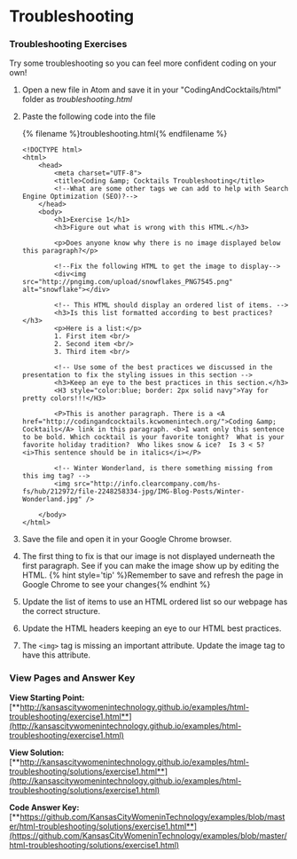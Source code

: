 # Troubleshooting

### Troubleshooting Exercises

Try some troubleshooting so you can feel more confident coding on your own!

1.  Open a new file in Atom and save it in your "CodingAndCocktails/html" folder as *troubleshooting.html*

2.  Paste the following code into the file

    {% filename %}troubleshooting.html{% endfilename %}
    ```
    <!DOCTYPE html>
    <html>
        <head>
            <meta charset="UTF-8">
            <title>Coding &amp; Cocktails Troubleshooting</title>
	        <!--What are some other tags we can add to help with Search Engine Optimization (SEO)?-->
        </head>
        <body>
            <h1>Exercise 1</h1>
            <h3>Figure out what is wrong with this HTML.</h3>
            
            <p>Does anyone know why there is no image displayed below this paragraph?</p>
            
            <!--Fix the following HTML to get the image to display-->
            <div<img src="http://pngimg.com/upload/snowflakes_PNG7545.png" alt="snowflake"></div>
            
            <!-- This HTML should display an ordered list of items. -->
            <h3>Is this list formatted according to best practices?</h3>
            <p>Here is a list:</p>
            1. First item <br/>
            2. Second item <br/>
            3. Third item <br/>

            <!-- Use some of the best practices we discussed in the presentation to fix the styling issues in this section -->
            <h3>Keep an eye to the best practices in this section.</h3>
            <H3 style="color:blue; border: 2px solid navy">Yay for pretty colors!!!</H3>
            
            <P>This is another paragraph. There is a <A href="http://codingandcocktails.kcwomenintech.org/">Coding &amp; Cocktails</A> link in this paragraph. <b>I want only this sentence to be bold. Which cocktail is your favorite tonight?  What is your favorite holiday tradition?  Who likes snow & ice?  Is 3 < 5? <i>This sentence should be in italics</i></P>
            
            <!-- Winter Wonderland, is there something missing from this img tag? -->
            <img src="http://info.clearcompany.com/hs-fs/hub/212972/file-2248258334-jpg/IMG-Blog-Posts/Winter-Wonderland.jpg" />
        
        </body>
    </html>
    ```

1.  Save the file and open it in your Google Chrome browser.

1.  The first thing to fix is that our image is not displayed underneath the first paragraph.  See if you can make the image show up by editing the HTML. 
{% hint style='tip' %}Remember to save and refresh the page in Google Chrome to see your changes{% endhint %}

1. Update the list of items to use an HTML ordered list so our webpage has the correct structure.

1. Update the HTML headers keeping an eye to our HTML best practices.

1. The `<img>` tag is missing an important attribute. Update the image tag to have this attribute.

### View Pages and Answer Key

**View Starting Point:** [**http://kansascitywomenintechnology.github.io/examples/html-troubleshooting/exercise1.html**](http://kansascitywomenintechnology.github.io/examples/html-troubleshooting/exercise1.html)

**View Solution:**
[**http://kansascitywomenintechnology.github.io/examples/html-troubleshooting/solutions/exercise1.html**](http://kansascitywomenintechnology.github.io/examples/html-troubleshooting/solutions/exercise1.html)

**Code Answer Key:**
[**https://github.com/KansasCityWomeninTechnology/examples/blob/master/html-troubleshooting/solutions/exercise1.html**](https://github.com/KansasCityWomeninTechnology/examples/blob/master/html-troubleshooting/solutions/exercise1.html)





